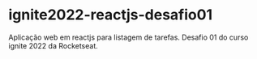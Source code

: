 # ignite2022-reactjs-desafio01
Aplicação web em reactjs para listagem de tarefas. Desafio 01 do curso ignite 2022 da Rocketseat.
